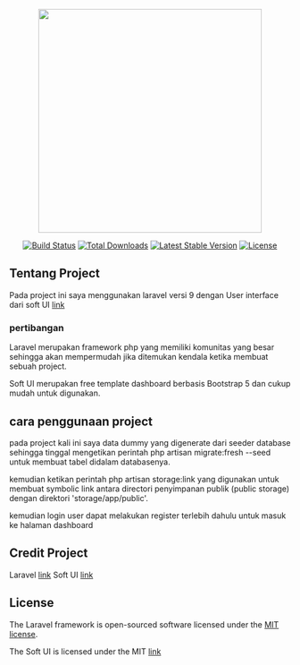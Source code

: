 <p align="center"><a href="https://laravel.com" target="_blank"><img src="https://raw.githubusercontent.com/laravel/art/master/logo-lockup/5%20SVG/2%20CMYK/1%20Full%20Color/laravel-logolockup-cmyk-red.svg" width="400"></a></p>

<p align="center">
<a href="https://travis-ci.org/laravel/framework"><img src="https://travis-ci.org/laravel/framework.svg" alt="Build Status"></a>
<a href="https://packagist.org/packages/laravel/framework"><img src="https://img.shields.io/packagist/dt/laravel/framework" alt="Total Downloads"></a>
<a href="https://packagist.org/packages/laravel/framework"><img src="https://img.shields.io/packagist/v/laravel/framework" alt="Latest Stable Version"></a>
<a href="https://packagist.org/packages/laravel/framework"><img src="https://img.shields.io/packagist/l/laravel/framework" alt="License"></a>
</p>

## Tentang Project

Pada project ini saya menggunakan laravel versi 9 dengan User interface dari soft UI [link](https://www.creative-tim.com/product/soft-ui-dashboard) 

### pertibangan 
Laravel merupakan framework php yang memiliki komunitas yang besar sehingga akan mempermudah jika ditemukan kendala ketika membuat sebuah project.

Soft UI merupakan free template dashboard berbasis Bootstrap 5 dan cukup mudah untuk digunakan.

## cara penggunaan project

pada project kali ini saya data dummy yang digenerate dari seeder database sehingga tinggal mengetikan perintah 
php artisan migrate:fresh --seed untuk membuat tabel didalam databasenya.

kemudian ketikan perintah php artisan storage:link yang digunakan untuk membuat symbolic link antara directori penyimpanan publik (public storage) dengan direktori 'storage/app/public'.

kemudian login user dapat melakukan register terlebih dahulu untuk masuk ke halaman dashboard

## Credit Project 
Laravel [link](https://laravel.com/docs/9.x)
Soft UI [link](https://www.creative-tim.com/product/soft-ui-dashboard)

## License
The Laravel framework is open-sourced software licensed under the [MIT license](https://opensource.org/licenses/MIT).

The Soft UI is licensed under the MIT [link](https://www.creative-tim.com/license)

